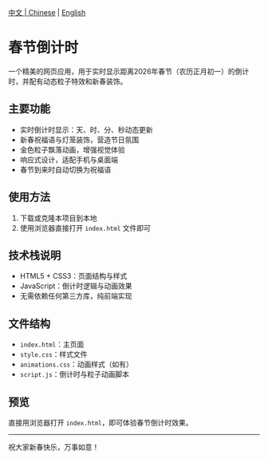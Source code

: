 [中文 | Chinese](README.md) | [English](README_EN.md)

# 春节倒计时

一个精美的网页应用，用于实时显示距离2026年春节（农历正月初一）的倒计时，并配有动态粒子特效和新春装饰。

## 主要功能
- 实时倒计时显示：天、时、分、秒动态更新
- 新春祝福语与灯笼装饰，营造节日氛围
- 金色粒子飘落动画，增强视觉体验
- 响应式设计，适配手机与桌面端
- 春节到来时自动切换为祝福语

## 使用方法
1. 下载或克隆本项目到本地
2. 使用浏览器直接打开 `index.html` 文件即可

## 技术栈说明
- HTML5 + CSS3：页面结构与样式
- JavaScript：倒计时逻辑与动画效果
- 无需依赖任何第三方库，纯前端实现

## 文件结构
- `index.html`：主页面
- `style.css`：样式文件
- `animations.css`：动画样式（如有）
- `script.js`：倒计时与粒子动画脚本

## 预览
直接用浏览器打开 `index.html`，即可体验春节倒计时效果。

---
祝大家新春快乐，万事如意！